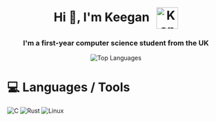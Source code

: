 <h1 align="center">
  Hi 👋, I'm Keegan
  <img src="https://kde.org/fundraisers/yearend2022/thanks_paypal/badge_konqi.png" alt="Konqi Badge" width="50" style="vertical-align:middle; margin-left:10px;">
</h1>
<h3 align="center">I'm a first-year computer science student from the UK</h3>

<div align="center">
  <img src="https://github-readme-stats.vercel.app/api/top-langs/?username=keegan-jw&theme=dark&hide_border=false&include_all_commits=false&count_private=false&layout=compact" alt="Top Languages">
</div>

# 💻 Languages / Tools
![C](https://img.shields.io/badge/c-%2300599C.svg?style=for-the-badge&logo=c&logoColor=white) ![Rust](https://img.shields.io/badge/rust-%23000000.svg?style=for-the-badge&logo=rust&logoColor=white) ![Linux](https://img.shields.io/badge/Linux-FCC624?style=for-the-badge&logo=linux&logoColor=white)

<!-- Proudly created with GPRM ( https://gprm.itsvg.in ) -->

